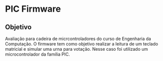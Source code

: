 # PIC Firmware

## Objetivo
Avaliação para cadeira de micrcontroladores do curso de Engenharia da Computação. 
O firmware tem como objetivo realizar a leitura de um teclado matricial e simular uma urna para votação.
Nesse caso foi utilizado um microcontrolador da família PIC.
